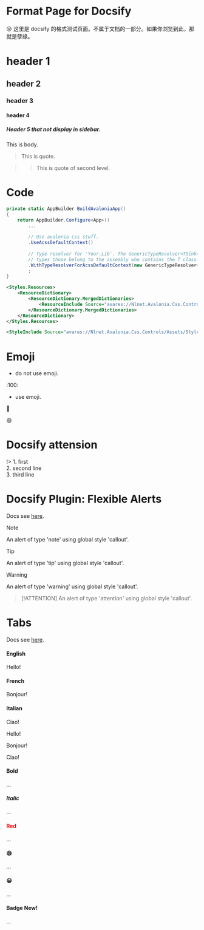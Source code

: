 # Format Page for Docsify

:cry: 这里是 docsify 的格式测试页面。不属于文档的一部分。如果你浏览到此，那就是孽缘。

# header 1

## header 2

### header 3

#### header 4

##### Header 5 that not display in sidebar. <!-- {docsify-ignore} -->

This is body.

> This is quote.

>> This is quote of second level.

# Code

```csharp
private static AppBuilder BuildAvaloniaApp()
{
    return AppBuilder.Configure<App>()
        ...
        
        // Use avalonia css stuff.
        .UseAcssDefaultContext()
        
        // Type resolver for 'Your.Lib'. The GenericTypeResolver<TSink> will load all
        // types those belong to the assembly who contains the T class.
        .WithTypeResolverForAcssDefaultContext(new GenericTypeResolver<TSink>())
        ;
}
```

```xml
<Styles.Resources>
    <ResourceDictionary>
        <ResourceDictionary.MergedDictionaries>
            <ResourceInclude Source="avares://Nlnet.Avalonia.Css.Controls/Assets/Themes.Acss.axaml" />
        </ResourceDictionary.MergedDictionaries>
    </ResourceDictionary>
</Styles.Resources>

<StyleInclude Source="avares://Nlnet.Avalonia.Css.Controls/Assets/Styles.Acss.axaml" />
```

# Emoji
- do not use emoji.

&#58;100:
- use emoji.

:100:

:smile:

# Docsify attension
!> 1. first</br>2. second line</br>3. third line</br>

# Docsify Plugin: Flexible Alerts

Docs see [here](https://github.com/fzankl/docsify-plugin-flexible-alerts).

> [!NOTE]
> An alert of type 'note' using global style 'callout'.

> [!TIP]
> An alert of type 'tip' using global style 'callout'.

> [!WARNING]
> An alert of type 'warning' using global style 'callout'.

> [!ATTENTION]
> An alert of type 'attention' using global style 'callout'.


# Tabs

Docs see [here](https://jhildenbiddle.github.io/docsify-tabs/#/).

<!-- tabs:start -->

#### **English**

Hello!

#### **French**

Bonjour!

#### **Italian**

Ciao!

<!-- tabs:end -->



<!-- tabs:start -->

<!-- tab:English -->

Hello!

<!-- tab:French -->

Bonjour!

<!-- tab:Italian -->

Ciao!

<!-- tabs:end -->

<!-- tabs:start -->

#### **Bold**

...

#### **<em>Italic</em>**

...

#### **<span style="color: red;">Red</span>**

...

#### **:smile:**

...

#### **😀**

...

#### **Badge <span class="tab-badge">New!</span>**

...

<!-- tabs:end -->


